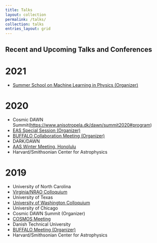 ```yaml
---
title: Talks
layout: collection
permalink: /talks/
collection: talks
entries_layout: grid
---
```


## Recent and Upcoming Talks and Conferences

# 2021

* [Summer School on Machine Learning in Physics (Organizer)](https://indico.nbi.ku.dk/event/1309/)

# 2020

* Cosmic DAWN Summit(https://www.anisotropela.dk/dawn/summit2020#program)
* [EAS Special Session (Organizer)](https://eas.unige.ch/EAS2020/session.jsp?id=S4)
* [BUFFALO Collaboration Meeting (Organizer)](https://indico.nbi.ku.dk/event/1339/)
* DARK/DAWN
* [AAS Winter Meeting, Honolulu](https://ui.adsabs.harvard.edu/abs/2020AAS...23544004S/)
* Harvard/Smithsonian Center for Astrophysics

# 2019
* University of North Carolina
* [Virginia/NRAO Colloquium](https://www.cv.nrao.edu/colloq/index_2019-20.shtml)
* University of Texas
* [University of Washington Colloquium]()
* University of Chicago
* Cosmic DAWN Summit (Organizer)
* [COSMOS Meeting](https://sites.google.com/view/cosmos-2019/agenda)
* Danish Technical University
* [BUFFALO Meeting (Organizer)](https://conference.ipac.caltech.edu/buffalo2019unlv/)
* Harvard/Smithsonian Center for Astrophysics
